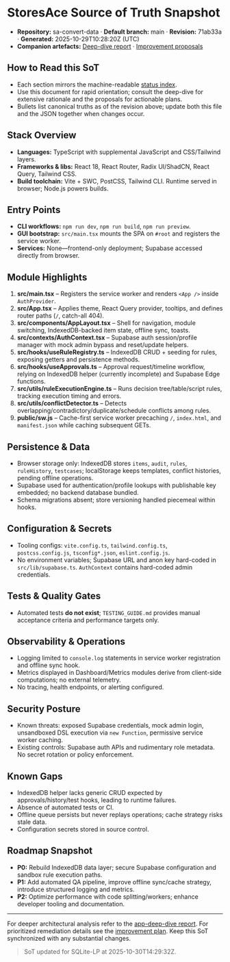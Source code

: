 # StoresAce Source of Truth Snapshot

- **Repository:** sa-convert-data · **Default branch:** main · **Revision:** 71ab33a · **Generated:** 2025-10-29T10:28:20Z (UTC)
- **Companion artefacts:** [Deep-dive report](./app-deep-dive-report.md) · [Improvement proposals](./app-improvement-proposals.md)

## How to Read this SoT
- Each section mirrors the machine-readable [status index](./app-status-index.json).
- Use this document for rapid orientation; consult the deep-dive for extensive rationale and the proposals for actionable plans.
- Bullets list canonical truths as of the revision above; update both this file and the JSON together when changes occur.

## Stack Overview
- **Languages:** TypeScript with supplemental JavaScript and CSS/Tailwind layers.
- **Frameworks & libs:** React 18, React Router, Radix UI/ShadCN, React Query, Tailwind CSS.
- **Build toolchain:** Vite + SWC, PostCSS, Tailwind CLI. Runtime served in browser; Node.js powers builds.

## Entry Points
- **CLI workflows:** `npm run dev`, `npm run build`, `npm run preview`.
- **GUI bootstrap:** `src/main.tsx` mounts the SPA on `#root` and registers the service worker.
- **Services:** None—frontend-only deployment; Supabase accessed directly from browser.

## Module Highlights
1. **src/main.tsx** – Registers the service worker and renders `<App />` inside `AuthProvider`.
2. **src/App.tsx** – Applies theme, React Query provider, tooltips, and defines router paths (`/`, catch-all 404).
3. **src/components/AppLayout.tsx** – Shell for navigation, module switching, IndexedDB-backed item state, offline sync, toasts.
4. **src/contexts/AuthContext.tsx** – Supabase auth session/profile manager with mock admin bypass and reset/update helpers.
5. **src/hooks/useRuleRegistry.ts** – IndexedDB CRUD + seeding for rules, exposing getters and persistence methods.
6. **src/hooks/useApprovals.ts** – Approval request/timeline workflow, relying on IndexedDB helper (currently incomplete) and Supabase Edge functions.
7. **src/utils/ruleExecutionEngine.ts** – Runs decision tree/table/script rules, tracking execution timing and errors.
8. **src/utils/conflictDetector.ts** – Detects overlapping/contradictory/duplicate/schedule conflicts among rules.
9. **public/sw.js** – Cache-first service worker precaching `/`, `index.html`, and `manifest.json` while caching subsequent GETs.

## Persistence & Data
- Browser storage only: IndexedDB stores `items`, `audit`, `rules`, `ruleHistory`, `testcases`; localStorage keeps templates, conflict histories, pending offline operations.
- Supabase used for authentication/profile lookups with publishable key embedded; no backend database bundled.
- Schema migrations absent; store versioning handled piecemeal within hooks.

## Configuration & Secrets
- Tooling configs: `vite.config.ts`, `tailwind.config.ts`, `postcss.config.js`, `tsconfig*.json`, `eslint.config.js`.
- No environment variables; Supabase URL and anon key hard-coded in `src/lib/supabase.ts`. `AuthContext` contains hard-coded admin credentials.

## Tests & Quality Gates
- Automated tests **do not exist**; `TESTING_GUIDE.md` provides manual acceptance criteria and performance targets only.

## Observability & Operations
- Logging limited to `console.log` statements in service worker registration and offline sync hook.
- Metrics displayed in Dashboard/Metrics modules derive from client-side computations; no external telemetry.
- No tracing, health endpoints, or alerting configured.

## Security Posture
- Known threats: exposed Supabase credentials, mock admin login, unsandboxed DSL execution via `new Function`, permissive service worker caching.
- Existing controls: Supabase auth APIs and rudimentary role metadata. No secret rotation or policy enforcement.

## Known Gaps
- IndexedDB helper lacks generic CRUD expected by approvals/history/test hooks, leading to runtime failures.
- Absence of automated tests or CI.
- Offline queue persists but never replays operations; cache strategy risks stale data.
- Configuration secrets stored in source control.

## Roadmap Snapshot
- **P0:** Rebuild IndexedDB data layer; secure Supabase configuration and sandbox rule execution paths.
- **P1:** Add automated QA pipeline, improve offline sync/cache strategy, introduce structured logging and metrics.
- **P2:** Optimize performance with code splitting/workers; enhance developer tooling and documentation.

---
For deeper architectural analysis refer to the [app-deep-dive report](./app-deep-dive-report.md). For prioritized remediation details see the [improvement plan](./app-improvement-proposals.md). Keep this SoT synchronized with any substantial changes.

> SoT updated for SQLite-LP at 2025-10-30T14:29:32Z.
